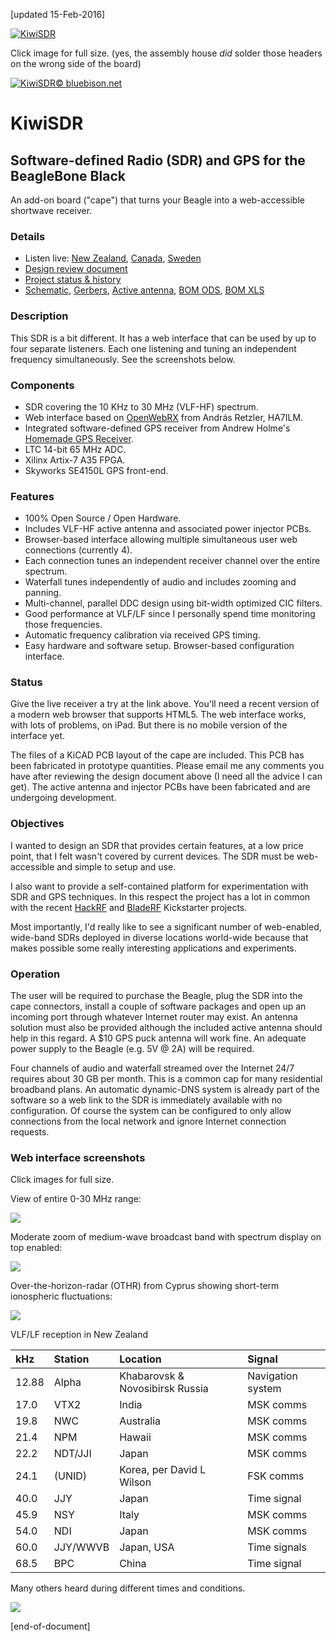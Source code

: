 [updated 15-Feb-2016]

[![KiwiSDR](http://www.jks.com/KiwiSDR/pcb.1.780px.jpg)](http://www.jks.com/KiwiSDR/pcb.1.jpg)

Click image for full size.
(yes, the assembly house _did_ solder those headers on the wrong side of the board)

[![KiwiSDR](http://www.jks.com/KiwiSDR/kiwi-with-headphones.130x170.png)© bluebison.net](http://bluebison.net)

KiwiSDR
=======

Software-defined Radio (SDR) and GPS for the BeagleBone Black
----------------------------------------------------------------------

An add-on board ("cape") that turns your Beagle into a web-accessible shortwave receiver.

### Details

* Listen live: [New Zealand](http://kiwisdr.jks.com:8073), [Canada](http://kiwisdr.ece.uvic.ca:8073), [Sweden](http://kiwisdr.sk3w.se:8073)
* [Design review document](http://www.jks.com/docs/KiwiSDR/KiwiSDR.design.review.pdf)
* [Project status & history](http://www.jks.com/KiwiSDR/)
* [Schematic](http://www.jks.com/docs/KiwiSDR/kiwi.schematic.pdf), [Gerbers](http://www.jks.com/docs/KiwiSDR/kiwi.gerbers.tar), [Active antenna](http://www.jks.com/docs/KiwiSDR/ant.pdf), [BOM ODS](http://www.jks.com/docs/KiwiSDR/kiwi.bom.ods), [BOM XLS](http://www.jks.com/docs/KiwiSDR/kiwi.bom.xls)

### Description
This SDR is a bit different. It has a web interface that can be used by up to four separate listeners. Each one listening and tuning an independent frequency simultaneously. See the screenshots below.

### Components
* SDR covering the 10 KHz to 30 MHz (VLF-HF) spectrum.
* Web interface based on [OpenWebRX](http://openwebrx.org/) from András Retzler, HA7ILM.
* Integrated software-defined GPS receiver from Andrew Holme's [Homemade GPS Receiver](http://www.aholme.co.uk/GPS/Main.htm).
* LTC 14-bit 65 MHz ADC.
* Xilinx Artix-7 A35 FPGA.
* Skyworks SE4150L GPS front-end.

### Features
* 100% Open Source / Open Hardware.
* Includes VLF-HF active antenna and associated power injector PCBs.
* Browser-based interface allowing multiple simultaneous user web connections (currently 4).
* Each connection tunes an independent receiver channel over the entire spectrum.
* Waterfall tunes independently of audio and includes zooming and panning.
* Multi-channel, parallel DDC design using bit-width optimized CIC filters.
* Good performance at VLF/LF since I personally spend time monitoring those frequencies.
* Automatic frequency calibration via received GPS timing.
* Easy hardware and software setup. Browser-based configuration interface.

### Status

Give the live receiver a try at the link above. You'll need a recent version of a modern web browser that supports HTML5. The web interface works, with lots of problems, on iPad. But there is no mobile version of the interface yet.

The files of a KiCAD PCB layout of the cape are included. This PCB has been fabricated in prototype quantities. Please email me any comments you have after reviewing the design document above (I need all the advice I can get). The active antenna and injector PCBs have been fabricated and are undergoing development.

### Objectives

I wanted to design an SDR that provides certain features, at a low price point, that I felt wasn't covered by current devices. The SDR must be web-accessible and simple to setup and use.

I also want to provide a self-contained platform for experimentation with SDR and GPS techniques. In this respect the project has a lot in common with the recent
[HackRF](https://www.kickstarter.com/projects/mossmann/hackrf-an-open-source-sdr-platform) and [BladeRF](https://www.kickstarter.com/projects/1085541682/bladerf-usb-30-software-defined-radio) Kickstarter projects.

Most importantly, I'd really like to see a significant number of web-enabled, wide-band SDRs deployed in diverse locations world-wide because that makes possible some really interesting applications and experiments.

### Operation

The user will be required to purchase the Beagle, plug the SDR into the cape connectors, install a couple of software packages and open up an incoming port through whatever Internet router may exist. An antenna solution must also be provided although the included active antenna should help in this regard. A $10 GPS puck antenna will work fine. An adequate power supply to the Beagle (e.g. 5V @ 2A) will be required.

Four channels of audio and waterfall streamed over the Internet 24/7 requires about 30 GB per month. This is a common cap for many residential broadband plans. An automatic dynamic-DNS system is already part of the software so a web link to the SDR is immediately available with no configuration. Of course the system can be configured to only allow connections from the local network and ignore Internet connection requests.

### Web interface screenshots

Click images for full size.

View of entire 0-30 MHz range:

[![](http://www.jks.com/KiwiSDR/ss.full.780px.jpg)](http://www.jks.com/KiwiSDR/ss.full.jpg)


Moderate zoom of medium-wave broadcast band with spectrum display on top enabled:

[![](http://www.jks.com/KiwiSDR/ss.MW.780px.jpg)](http://www.jks.com/KiwiSDR/ss.MW.jpg)


Over-the-horizon-radar (OTHR) from Cyprus showing short-term ionospheric fluctuations:

[![](http://www.jks.com/KiwiSDR/ss.Cyprus.780px.jpg)](http://www.jks.com/KiwiSDR/ss.Cyprus.jpg)

VLF/LF reception in New Zealand

| kHz | Station | Location | Signal |
| :-- | :------ | :------- | :----- |
| 12.88 | Alpha | Khabarovsk & Novosibirsk Russia | Navigation system |
| 17.0 | VTX2 | India | MSK comms |
| 19.8 | NWC | Australia | MSK comms |
| 21.4 | NPM | Hawaii | MSK comms |
| 22.2 | NDT/JJI | Japan | MSK comms |
| 24.1 | (UNID) | Korea, per David L Wilson | FSK comms |
| 40.0 | JJY | Japan | Time signal |
| 45.9 | NSY | Italy | MSK comms |
| 54.0 | NDI | Japan | MSK comms |
| 60.0 | JJY/WWVB | Japan, USA | Time signals |
| 68.5 | BPC | China | Time signal |

Many others heard during different times and conditions.

[![](http://www.jks.com/KiwiSDR/ss.VLF.LF.780px.jpg)](http://www.jks.com/KiwiSDR/ss.VLF.LF.jpg)

[end-of-document]
